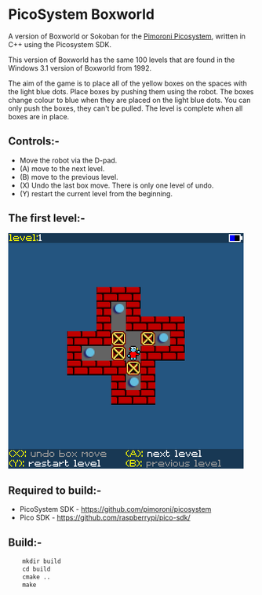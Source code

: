 # PicoSystem Boxworld

A version of Boxworld or Sokoban for the [Pimoroni Picosystem](https://shop.pimoroni.com/products/picosystem?variant=32369546985555), written in C++ using the Picosystem SDK.

This version of Boxworld has the same 100 levels that are found in the Windows 3.1 version of Boxworld from 1992.

The aim of the game is to place all of the yellow boxes on the spaces with the light blue dots. Place boxes by pushing them using the robot. The boxes change colour to blue when they are placed on the light blue dots. You can only push the boxes, they can't be pulled. The level is complete when all boxes are in place.

## Controls:-
- Move the robot via the D-pad.
- (A) move to the next level.
- (B) move to the previous level.
- (X) Undo the last box move. There is only one level of undo.
- (Y) restart the current level from the beginning.

## The first level:-

![Boxworld Display](assets/boxworld.gif)

## Required to build:-
- PicoSystem SDK - https://github.com/pimoroni/picosystem
- Pico SDK - https://github.com/raspberrypi/pico-sdk/

## Build:-
```
    mkdir build
    cd build
    cmake ..
    make
```

